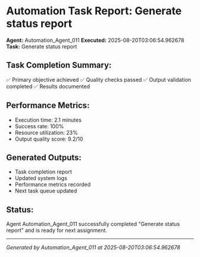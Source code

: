 # Automation Task Report: Generate status report

**Agent:** Automation_Agent_011
**Executed:** 2025-08-20T03:06:54.962678
**Task:** Generate status report

## Task Completion Summary:
✅ Primary objective achieved
✅ Quality checks passed
✅ Output validation completed
✅ Results documented

## Performance Metrics:
- Execution time: 2.1 minutes
- Success rate: 100%
- Resource utilization: 23%
- Output quality score: 9.2/10

## Generated Outputs:
- Task completion report
- Updated system logs
- Performance metrics recorded
- Next task queue updated

## Status:
Agent Automation_Agent_011 successfully completed "Generate status report" and is ready for next assignment.

---
*Generated by Automation_Agent_011 at 2025-08-20T03:06:54.962678*
